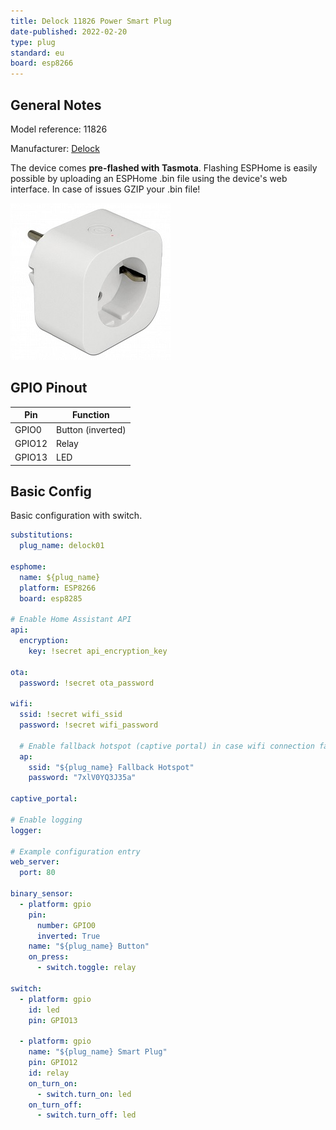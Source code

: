 ```yaml
---
title: Delock 11826 Power Smart Plug
date-published: 2022-02-20
type: plug
standard: eu
board: esp8266
---
```


## General Notes

Model reference: 11826

Manufacturer: [Delock](https://www.delock.de/produkte/G_11826/merkmale.html)

The device comes **pre-flashed with Tasmota**.
Flashing ESPHome is easily possible by uploading an ESPHome .bin file using the device's web interface. In case of issues GZIP your .bin file!

![Product](./Delock-11826-Power-Smart-Plug.jpg "Product Image")

## GPIO Pinout

| Pin    | Function          |
| ------ | ----------------- |
| GPIO0  | Button (inverted) |
| GPIO12 | Relay             |
| GPIO13 | LED               |

## Basic Config

Basic configuration with switch.

```yaml
substitutions:
  plug_name: delock01

esphome:
  name: ${plug_name}
  platform: ESP8266
  board: esp8285

# Enable Home Assistant API
api:
  encryption:
    key: !secret api_encryption_key

ota:
  password: !secret ota_password

wifi:
  ssid: !secret wifi_ssid
  password: !secret wifi_password

  # Enable fallback hotspot (captive portal) in case wifi connection fails
  ap:
    ssid: "${plug_name} Fallback Hotspot"
    password: "7xlV0YQ3J35a"

captive_portal:

# Enable logging
logger:

# Example configuration entry
web_server:
  port: 80

binary_sensor:
  - platform: gpio
    pin:
      number: GPIO0
      inverted: True
    name: "${plug_name} Button"
    on_press:
      - switch.toggle: relay

switch:
  - platform: gpio
    id: led
    pin: GPIO13

  - platform: gpio
    name: "${plug_name} Smart Plug"
    pin: GPIO12
    id: relay
    on_turn_on:
      - switch.turn_on: led
    on_turn_off:
      - switch.turn_off: led
```
